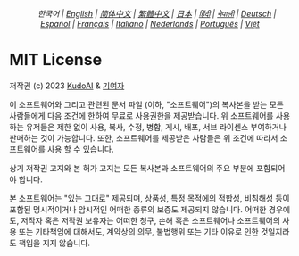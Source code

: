 <div align="center">
<h6>
<a href="../"><img height=15 style="margin: 0 3px -2px" src="https://raw.githubusercontent.com/kudoai/chatgpt.js/6fa1659feadaf70853996dc7d7f6e1ab5a1e6301/media/images/icons/earth-americas.svg"></a>
 한국어 |
<a href="../../LICENSE.md">English</a> |
<a href="../zh-cn/LICENSE.md">简体中文</a> |
<a href="../zh-tw/LICENSE.md">繁體中文</a> |
<a href="../ja/LICENSE.md">日本</a> |
<a href="../hi/LICENSE.md">हिंदी</a> |
<a href="../ne/LICENSE.md">नेपाली</a> |
<a href="../de/LICENSE.md">Deutsch</a> |
<a href="../es/LICENSE.md">Español</a> |
<a href="../fr/LICENSE.md">Français</a> |
<a href="../it/LICENSE.md">Italiano</a> |
<a href="../nl/LICENSE.md">Nederlands</a> |
<a href="../pt/LICENSE.md">Português</a> |
<a href="../vi/LICENSE.md">Việt</a>
</h6>
</div>

# MIT License

저작권 (c) 2023 [KudoAI](https://github.com/kudoai) & [기여자](#-기여자)

이 소프트웨어와 그리고 관련된 문서 파일 (이하, "소프트웨어")의 복사본을 받는 모든 사람들에게 다음 조건에 한하여 무료로 사용권한을 제공받습니다.
위 소프트웨어를 사용하는 유저들은 제한 없이 사용, 복사, 수정, 병합, 게시, 배포, 서브 라이센스 부여하거나 판매하는 것이 가능합니다.
또한, 소프트웨어를 제공받은 사람들은 위 조건에 따라서 소프트웨어를 사용 할 수 있습니다.

상기 저작권 고지와 본 허가 고지는 모든 복사본과 소프트웨어의 주요 부분에 포함되어야 합니다.

본 소프트웨어는 "있는 그대로" 제공되며, 상품성, 특정 목적에의 적합성, 비침해성 등이 포함된 명시적이거나 암시적인 어떠한 종류의 보증도 제공되지 않습니다.
어떠한 경우에도, 저작자 혹은 저작권 보유자는 어떠한 청구, 손해 혹은 소프트웨어나 소프트웨어의 사용 또는 기타책임에 대해서도, 계약상의 의무, 불법행위 또는 기타 이유로 인한 것일지라도 책임을 지지 않습니다. 
